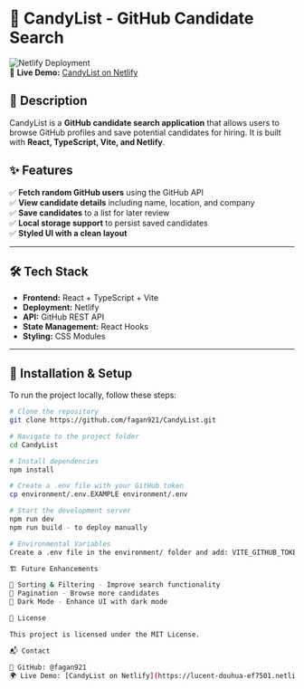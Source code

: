 # 🎯 CandyList - GitHub Candidate Search

![Netlify Deployment](https://img.shields.io/netlify/{your-netlify-deployment-id})  
🚀 **Live Demo:** [CandyList on Netlify](https://your-netlify-url.netlify.app)

## 📌 Description
CandyList is a **GitHub candidate search application** that allows users to browse GitHub profiles and save potential candidates for hiring. It is built with **React, TypeScript, Vite, and Netlify**.

## ✨ Features
✅ **Fetch random GitHub users** using the GitHub API  
✅ **View candidate details** including name, location, and company  
✅ **Save candidates** to a list for later review  
✅ **Local storage support** to persist saved candidates  
✅ **Styled UI with a clean layout**  

---

## 🛠️ Tech Stack
- **Frontend:** React + TypeScript + Vite
- **Deployment:** Netlify
- **API:** GitHub REST API
- **State Management:** React Hooks
- **Styling:** CSS Modules

---

## 🚀 Installation & Setup
To run the project locally, follow these steps:

```sh
# Clone the repository
git clone https://github.com/fagan921/CandyList.git

# Navigate to the project folder
cd CandyList

# Install dependencies
npm install

# Create a .env file with your GitHub token
cp environment/.env.EXAMPLE environment/.env

# Start the development server
npm run dev
npm run build - to deploy manually

# Environmental Variables
Create a .env file in the environment/ folder and add: VITE_GITHUB_TOKEN=your_github_token_here

🏗️ Future Enhancements

🚀 Sorting & Filtering - Improve search functionality
🚀 Pagination - Browse more candidates
🚀 Dark Mode - Enhance UI with dark mode

📄 License

This project is licensed under the MIT License.

📬 Contact

🔗 GitHub: @fagan921
🌍 Live Demo: [CandyList on Netlify](https://lucent-douhua-ef7501.netlify.app/)
